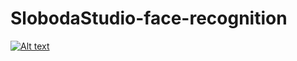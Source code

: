 # SlobodaStudio-face-recognition

[![Alt text](https://img.youtube.com/vi/8YST5EGInfE&feature=youtu.be/0.jpg)](https://www.youtube.com/watch?v=8YST5EGInfE&feature=youtu.be)
